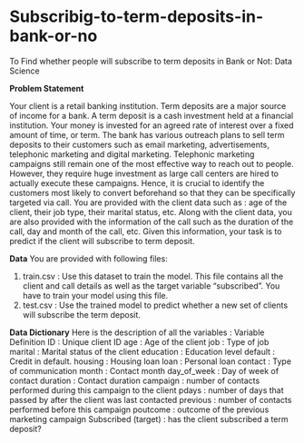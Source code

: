# Subscribig-to-term-deposits-in-bank-or-no
To Find whether people will subscribe to term deposits in Bank or Not: Data Science

**Problem Statement**

Your client is a retail banking institution. Term deposits are a major source of income for a bank. 
A term deposit is a cash investment held at a financial institution. Your money is invested for an agreed rate of interest over a fixed amount of time, or term. 
The bank has various outreach plans to sell term deposits to their customers such as email marketing, advertisements, telephonic marketing and digital marketing. 
Telephonic marketing campaigns still remain one of the most effective way to reach out to people. However, they require huge investment as large call centers are hired to actually execute these campaigns. Hence, it is crucial to identify the customers most likely to convert beforehand so that they can be specifically targeted via call. 
You are provided with the client data such as : age of the client, their job type, their marital status, etc. Along with the client data, you are also provided with the information of the call such as the duration of the call, day and month of the call, etc. Given this information, your task is to predict if the client will subscribe to term deposit.

**Data** 
You are provided with following files: 
1. train.csv : Use this dataset to train the model. This file contains all the client and call details as well as the target variable “subscribed”. You have to train your model using this file. 
2. test.csv : Use the trained model to predict whether a new set of clients will subscribe the term deposit.

**Data Dictionary** 
Here is the description of all the variables :
Variable 
Definition
ID :    Unique client ID
age :   Age of the client
job :   Type of job
marital :   Marital status of the client
education :   Education level
default :   Credit in default.
housing :   Housing loan
loan :    Personal loan
contact :   Type of communication
month :   Contact month
day_of_week :   Day of week of contact
duration :    Contact duration
campaign :    number of contacts performed during this campaign to the client
pdays :   number of days that passed by after the client was last contacted
previous :    number of contacts performed before this campaign
poutcome :    outcome of the previous marketing campaign
Subscribed (target) :   has the client subscribed a term deposit?





